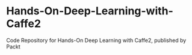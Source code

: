 # Hands-On-Deep-Learning-with-Caffe2
Code Repository for Hands-On Deep Learning with Caffe2, published by Packt

